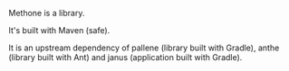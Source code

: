 Methone is a library.

It's built with Maven (safe).

It is an upstream dependency of pallene (library built with Gradle), anthe (library built with Ant) and janus (application built with Gradle).
